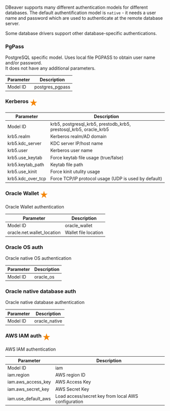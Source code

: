 DBeaver supports many different authentication models for different databases.
The default authentification model is `native` - it needs a user name and password which are used to authenticate at the remote database server.

Some database drivers support other database-specific authentications.

### PgPass

PostgreSQL specific model. Uses local file PGPASS to obtain user name and/or password.  
It does not have any additional parameters.

Parameter | Description
---|---
Model ID | postgres_pgpass

### Kerberos <img src="images/commercial_big.png" align="top" vspace="2" height="24">

Parameter | Description
---|---
Model ID | krb5, postgresql_krb5, prestodb_krb5, prestosql_krb5, oracle_krb5
krb5.realm | Kerberos realm/AD domain
krb5.kdc_server | KDC server IP/host name
krb5.user | Kerberos user name
krb5.use_keytab | Force keytab file usage (true/false)
krb5.keytab_path | Keytab file path
krb5.use_kinit | Force kinit utulity usage
krb5.kdc_over_tcp | Force TCP/IP protocol usage (UDP is used by default)

### Oracle Wallet <img src="images/commercial_big.png" align="top" vspace="2" height="24">

Oracle Wallet authentication

Parameter | Description
---|---
Model ID | oracle_wallet
oracle.net.wallet_location | Wallet file location

### Oracle OS auth

Oracle native OS authentication

Parameter | Description
---|---
Model ID | oracle_os

### Oracle native database auth

Oracle native database authentication

Parameter | Description
---|---
Model ID | oracle_native


### AWS IAM auth <img src="images/commercial_big.png" align="top" vspace="2" height="24">

AWS IAM authentication

Parameter | Description
---|---
Model ID | iam
iam.region | AWS region ID
iam.aws_access_key | AWS Access Key
iam.aws_secret_key | AWS Secret Key
iam.use_default_aws | Load access/secret key from local AWS configuration
